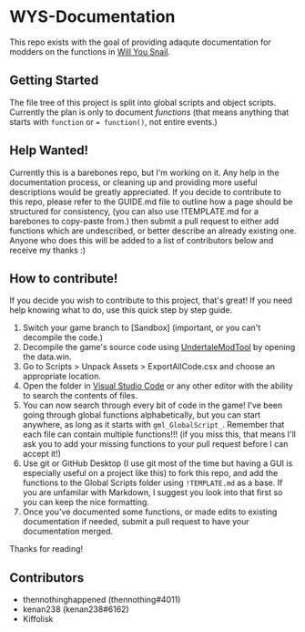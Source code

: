 # WYS-Documentation
 This repo exists with the goal of providing adaqute documentation for modders on the functions in [Will You Snail](https://store.steampowered.com/app/1115050/Will_You_Snail/).

## Getting Started
 The file tree of this project is split into global scripts and object scripts. Currently the plan is only to document *functions* (that means anything that starts with `function` or `= function()`, not entire events.)

## Help Wanted!
 Currently this is a barebones repo, but I'm working on it.
 Any help in the documentation process, or cleaning up and providing more useful descriptions would be greatly appreciated.
 If you decide to contribute to this repo, please refer to the GUIDE.md file to outline how a page should be structured for consistency, (you can also use !TEMPLATE.md for a barebones to copy-paste from.) then submit a pull request to either add functions which are undescribed, or better describe an already existing one. Anyone who does this will be added to a list of contributors below and receive my thanks :)

## How to contribute!
 If you decide you wish to contribute to this project, that's great! If you need help knowing what to do, use this quick step by step guide.
 1. Switch your game branch to \[Sandbox] (important, or you can't decompile the code.)
 2. Decompile the game's source code using [UndertaleModTool](https://github.com/krzys-h/UndertaleModTool/suites/5994794812/artifacts/206790477) by opening the data.win.
 3. Go to Scripts > Unpack Assets > ExportAllCode.csx and choose an appropriate location.
 4. Open the folder in [Visual Studio Code](https://code.visualstudio.com/) or any other editor with the ability to search the contents of files.
 5. You can now search through every bit of code in the game! I've been going through global functions alphabetically, but you can start anywhere, as long as it starts with `gml_GlobalScript_`. Remember that each file can contain multiple functions!!! (if you miss this, that means I'll ask you to add your missing functions to your pull request before I can accept it!)
 6. Use git or GitHub Desktop (I use git most of the time but having a GUI is especially useful on a project like this) to fork this repo, and add the functions to the Global Scripts folder using `!TEMPLATE.md` as a base. If you are unfamilar with Markdown, I suggest you look into that first so you can keep the nice formatting.
 7. Once you've documented some functions, or made edits to existing documentation if needed, submit a pull request to have your documentation merged.

 Thanks for reading!

## Contributors
 - thennothinghappened (thennothing#4011)
 - kenan238 (kenan238#6162)
 - Kiffolisk
